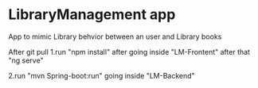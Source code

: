 # LibraryManagement app
App to mimic Library behvior between an user and Library books

After git pull
1.run "npm install" after going inside  "LM-Frontent"
 after that  "ng serve"
 
2.run "mvn Spring-boot:run"  going inside "LM-Backend"
